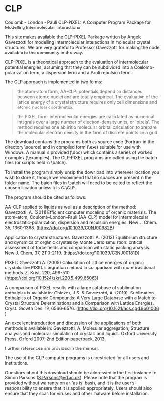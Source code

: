 # CLP
Coulomb - London - Pauli CLP-PIXEL: A Computer Program Package for Modelling Intermolecular Interactions

This site makes available the CLP-PIXEL Package written by Angelo Gavezzotti for modelling intermolecular interactions in molecular crystal structures.  We are very grateful to Professor Gavezzotti for making the code available to the community in this way.

CLP-PIXEL is a theoretical approach to the evaluation of intermolecular potential energies, assuming that they can be subdivided into a Coulomb-polarization term, a dispersion term and a Pauli repulsion term.

The CLP approach is implemented in two forms:
>the atom-atom form, AA-CLP: potentials depend on distances between atomic nuclei and are totally empirical. The evaluation of the lattice energy of a crystal structure requires only cell dimensions and atomic nuclear coordinates.

>the PIXEL form: intermolecular energies are calculated as numerical integrals over a large number of electron-density units, or 'pixels'. The method requires one ab initio molecular orbital calculation to prepare the molecular electron density in the form of discrete points on a grid. 

The download contains the programs both as source code (Fortran, in the directory \source) and in compiled form (\exe) suitable for use with Windows.  A manual is provided (\doc) which contains a series of worked examples (\examples).   The CLP-PIXEL programs are called using the batch files (or scripts held in \batch).  

To install the program simply unzip the download into wherever location you wish to store it, though we recommend that no spaces are present in the folder name.  The batch files in \batch will need to be edited to reflect the chosen location unless it is C:\CLP.

The program should be cited as follows:

AA-CLP applied to liquids as well as a description of the method:
Gavezzotti, A. (2011) Efficient computer modeling of organic materials. The atom–atom, Coulomb–London–Pauli (AA-CLP) model for intermolecular electrostatic-polarization, dispersion and repulsion energies. New J. Chem. 35, 1360-1368.
(https://doi.org/10.1039/C0NJ00982B)

Application to crystal structures:
Gavezzotti, A. (2013) Equilibrium structure and dynamics of organic crystals by Monte Carlo simulation: critical assessment of force fields and comparison with static packing analysis. New J. Chem, 37, 2110-2119. (https://doi.org/10.1039/C3NJ00181D)

PIXEL:
Gavezzotti A. (2005) Calculation of lattice energies of organic crystals: the PIXEL integration method in comparison with more traditional methods. Z. Krist. 220, 499-510. (https://doi.org/10.1524/zkri.220.5.499.65063)

A comparison of PIXEL results with a large database of sublimation enthalpies is avilable in:
Chickos, J.S. & Gavezzotti, A. (2019). Sublimation Enthalpies of Organic Compounds: A Very Large Database with a Match to Crystal Structure Determinations and a Comparison with Lattice Energies. Cryst. Growth Des. 19, 6566-6576.
(https://doi.org/10.1021/acs.cgd.9b01006 )

An excellent introduction and discussion of the applications of both methods is available in:
Gavezzotti, A. Molecular aggregation, Structure analysis and molecular simulation of crystals and liquids. Oxford University Press, Oxford 2007; 2nd Edition paperback, 2013.

Further references are provided in the manual.

The use of the CLP computer programs is unrestricted for all users and institutions.

Questions about this download should be addressed in the first instance to Simon Parsons (S.Parsons@ed.ac.uk).  Please note that the program is provided without warranty on an ‘as is’ basis, and it is the user’s responsibility to ensure that it is applied appropriately.  Users should also ensure that they scan for viruses and other malware before installation.
